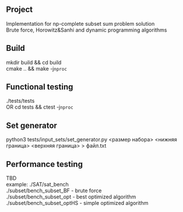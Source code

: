 ## Project
Implementation for np-complete subset sum problem solution  
Brute force, Horowitz&Sanhi and dynamic programming algorithms 

## Build
mkdir build && cd build  
cmake .. && make -j`nproc`  

## Functional testing
./tests/tests  
OR
cd tests && ctest -j`nproc`  

## Set generator
python3 tests/input_sets/set_generator.py <размер набора> <нижняя граница> <верхняя граница> > файл.txt

## Performance testing
TBD  
example: ./SAT/sat_bench  
         ./subset/bench_subset_BF    - brute force  
         ./subset/bench_subset_opt   - best optimized algorithm  
         ./subset/bench_subset_optHS - simple optimized algorithm
